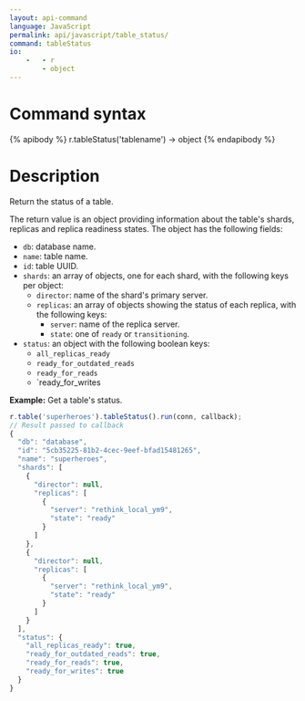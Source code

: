 ```yaml
---
layout: api-command
language: JavaScript
permalink: api/javascript/table_status/
command: tableStatus
io:
    -   - r
        - object
---
```

# Command syntax #

{% apibody %}
r.tableStatus('tablename') &rarr; object
{% endapibody %}

# Description #

Return the status of a table.

The return value is an object providing information about the table's shards, replicas and replica readiness states. The object has the following fields:

* `db`: database name.
* `name`: table name.
* `id`: table UUID.
* `shards`: an array of objects, one for each shard, with the following keys per object:
    * `director`: name of the shard's primary server.
    * `replicas`: an array of objects showing the status of each replica, with the following keys:
        * `server`: name of the replica server.
        * `state`: one of `ready` or `transitioning`.
* `status`: an object with the following boolean keys:
    * `all_replicas_ready`
    * `ready_for_outdated_reads`
    * `ready_for_reads`
    * `ready_for_writes

__Example:__ Get a table's status.

```js
r.table('superheroes').tableStatus().run(conn, callback);
// Result passed to callback
{
  "db": "database",
  "id": "5cb35225-81b2-4cec-9eef-bfad15481265",
  "name": "superheroes",
  "shards": [
    {
      "director": null,
      "replicas": [
        {
          "server": "rethink_local_ym9",
          "state": "ready"
        }
      ]
    },
    {
      "director": null,
      "replicas": [
        {
          "server": "rethink_local_ym9",
          "state": "ready"
        }
      ]
    }
  ],
  "status": {
    "all_replicas_ready": true,
    "ready_for_outdated_reads": true,
    "ready_for_reads": true,
    "ready_for_writes": true
  }
}
```
